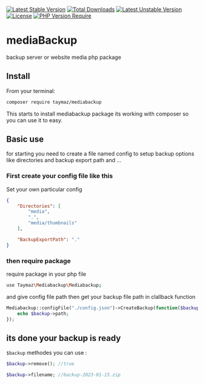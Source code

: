 [![Latest Stable Version](http://poser.pugx.org/taymaz/mediabackup/v)](https://packagist.org/packages/taymaz/mediabackup)
[![Total Downloads](http://poser.pugx.org/taymaz/mediabackup/downloads)](https://packagist.org/packages/taymaz/mediabackup)
[![Latest Unstable Version](http://poser.pugx.org/arcaptcha/arcaptcha-php/v/unstable)](https://packagist.org/packages/taymaz/mediabackup) [![License](http://poser.pugx.org/taymaz/mediabackup/license)](https://packagist.org/packages/taymaz/mediabackup)
[![PHP Version Require](http://poser.pugx.org/taymaz/mediabackup/require/php)](https://packagist.org/packages/taymaz/mediabackup)

# mediaBackup
backup server or website media php package

## Install
From your terminal:

```sh
composer require taymaz/mediabackup
```

This starts to install mediabackup package its working with composer so you can use it to easy.

## Basic use

for starting you need to create a file named config to setup backup options like directories and backup export path and ...

### First create your config file like this
Set your own particular config
```json
{
    "Directories": [
        "media",
        ".",
        "media/thumbnails"
    ],

    "BackupExportPath": "."
}
```
### then require package
require package in your php file
```sh
use Taymaz\Mediabackup\Mediabackup;

```

and give config file path then get your backup file path in clallback function
```php
Mediabackup::configFile("./config.json")->CreateBackup(function($backup){
    echo $backup->path;
});
```

## its done your backup is ready

``$backup`` methodes you can use :

```php
$backup->remove(); //true

$backup->filename; //backup-2023-01-15.zip
```